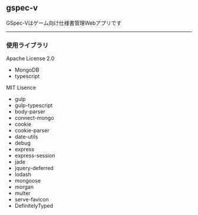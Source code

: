 ## gspec-v

GSpec-Vはゲーム向け仕様書管理Webアプリです

-------
### 使用ライブラリ
Apache License 2.0
* MongoDB
* typescript

MIT Lisence
* gulp
* gulp-typescript
* body-parser
* connect-mongo
* cookie
* cookie-parser
* date-utils
* debug
* express
* express-session
* jade
* jquery-deferred
* lodash
* mongoose
* morgan
* multer
* serve-favicon
* DefinitelyTyped
